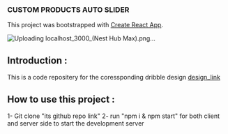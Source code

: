 ### CUSTOM PRODUCTS AUTO SLIDER
This project was bootstrapped with [Create React App](https://github.com/facebook/create-react-app).

![Uploading localhost_3000_(Nest Hub Max).png…]()

## Introduction :
This is a code repositery for the coressponding dribble design [design_link](shorturl.at/qLOTZ)

## How to use this project :
1- Git clone "its github repo link"
2- run "npm i & npm start" for both client and server side to start the development server  
